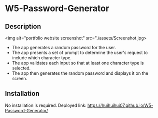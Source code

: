 # W5-Password-Generator

## Description

<img alt="portfolio website screenshot" src="./assets/Screenshot.jpg>


- The app generates a random password for the user.
- The app presents a set of prompt to determine the user's request to include which character type.
- The app validates each input so that at least one character type is selected.
- The app then generates the random password and displays it on the screen.

## Installation
No installation is required. 
Deployed link: https://huihuihui07.github.io/W5-Password-Generator/

